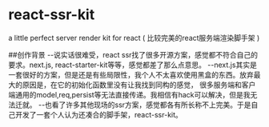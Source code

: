 # react-ssr-kit
a little perfect server render kit for react  (   比较完美的react服务端渲染脚手架  )

##创作背景
--说实话很难受，react ssr找了很多开源方案，感觉都不符合自己的要求。next.js, react-starter-kit等等，感觉都差了那么点意思。
--next.js其实是一套很好的方案，但是还是有些局限性，我个人不太喜欢使用黑盒的东西。放弃最大的原因是，在它的初始化函数里没有让我找到同构的感觉，
很多服务端和客户端通用的model,req,persist等无法直接传递。我相信有hack可以解决，但是我无法迁就。
--也看了许多其他现场的ssr方案，感觉都各有所长称不上完美。于是自己开发了一套个人认为还凑合的脚手架，react-ssr-kit。

